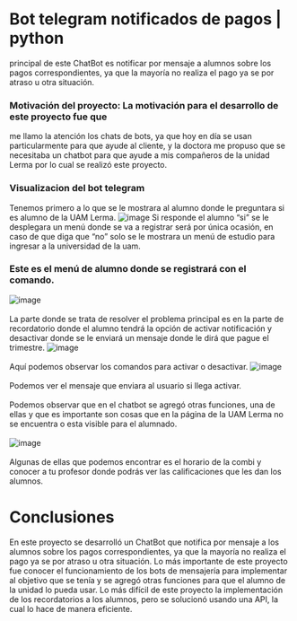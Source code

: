 # Bot telegram notificados de pagos | python
principal de este ChatBot es notificar por mensaje a alumnos sobre los  pagos correspondientes, ya que la mayoría no realiza el pago ya se por atraso u  otra situación.

### Motivación del proyecto: La motivación para el desarrollo de este proyecto fue que 
me llamo la atención los chats de bots, ya que hoy en día se usan particularmente
para que ayude al cliente, y la doctora me propuso que se necesitaba un chatbot 
para que ayude a mis compañeros de la unidad Lerma por lo cual se realizó este 
proyecto.

### Visualizacion del bot telegram
Tenemos primero a lo que se le mostrara al alumno donde le preguntara si es alumno de la UAM Lerma.
![image](https://github.com/miguelapol/bot_python_uam/assets/33709574/2cef3353-d951-40eb-9b52-f14c7c37051b)
Si responde el alumno “si” se le desplegara un menú donde se va a registrar será por única ocasión, en caso de que diga que “no” solo se le mostrara un menú de estudio para ingresar a la universidad de la uam.

### Este es el menú de alumno donde se registrará con el comando.
![image](https://github.com/miguelapol/bot_python_uam/assets/33709574/be421ce9-9dd6-4799-b9bd-328b432ec5b7)
<br> </br>
La parte donde se trata de resolver el problema principal es en la parte de recordatorio donde el alumno tendrá la opción de activar notificación y desactivar donde se le enviará un mensaje donde le dirá que pague el trimestre.
![image](https://github.com/miguelapol/bot_python_uam/assets/33709574/4b0279be-67a9-4001-89c0-8403894f27e0)
<br> </br>
Aquí podemos observar los comandos para activar o desactivar.
![image](https://github.com/miguelapol/bot_python_uam/assets/33709574/823cf557-2bd5-495b-9ff0-bf439715562e)
<br> </br>
Podemos ver el mensaje que enviara al usuario si llega activar.
<br> </br>
Podemos observar que en el chatbot se agregó otras funciones, una de ellas y que es importante son cosas que en la página de la UAM Lerma no se encuentra o esta visible para el alumnado.
<br></br>
![image](https://github.com/miguelapol/bot_python_uam/assets/33709574/91a82048-882d-4d1a-9680-7bfada280f9b)
<br></br>
Algunas de ellas que podemos encontrar es el horario de la combi y conocer a tu profesor donde podrás ver las calificaciones que les dan los alumnos.
# Conclusiones 
En este proyecto se desarrolló un ChatBot que notifica por mensaje a los alumnos sobre los pagos correspondientes, ya que la mayoría no realiza el pago ya se por atraso u otra situación. Lo más importante de este proyecto fue conocer el funcionamiento de los bots de mensajería para implementar al objetivo que se tenía y se agregó otras funciones para que el alumno de la unidad lo pueda usar. Lo más difícil de este proyecto la implementación de los recordatorios a los alumnos, pero se solucionó usando una API, la cual lo hace de manera eficiente.
